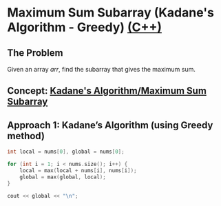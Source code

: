 # Maximum Sum Subarray (Kadane's Algorithm - Greedy) [(C++)](./max-subarray.cpp)

## The Problem

Given an array $arr$, find the subarray that gives the maximum sum.

## Concept: [Kadane's Algorithm/Maximum Sum Subarray](https://aaronhma.medium.com/algorithm-spotlight-kadanes-algorithm-8ea7ceae9a1a)

## Approach 1: Kadane’s Algorithm (using Greedy method)

```cpp
int local = nums[0], global = nums[0];

for (int i = 1; i < nums.size(); i++) {
    local = max(local + nums[i], nums[i]);
    global = max(global, local);
}

cout << global << "\n";
```
